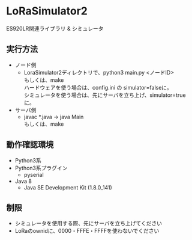 # LoRaSimulator2
ES920LR関連ライブラリ &amp; シミュレータ  

## 実行方法
- ノード側
    - LoraSimulator2ディレクトリで、python3 main.py <ノードID>  
    もしくは、make  
    ハードウェアを使う場合は、config.ini の simulator=falseに。  
    シミュレータを使う場合は、先にサーバを立ち上げ、simulator=trueに。  
- サーバ側
    - javac *.java -> java Main  
    もしくは、make  

## 動作確認環境
- Python3系
- Python3系プラグイン
    - pyserial
- Java 8
    - Java SE Development Kit (1.8.0_141)

## 制限
- シミュレータを使用する際、先にサーバを立ち上げてください
- LoRaのownidに、0000・FFFE・FFFFを使わないでください
